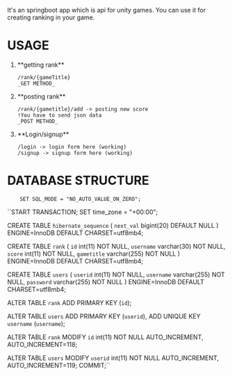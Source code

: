 It's an springboot app which is api for unity games. 
You can use it for creating ranking in your game.

# <b>USAGE</b>
    
<ol>
<li>**getting rank**
    <br>
    
    /rank/{gameTitle}
    _GET METHOD_
    
<li>**posting rank**
    <br>
    
    /rank/{gametitle}/add -> posting new score
    !You have to send json data
    _POST METHOD_

<li>**Login/signup**

    /login -> login form here (working)
    /signup -> signup form here (working)

</ol>

# <b>DATABASE STRUCTURE</b>
        SET SQL_MODE = "NO_AUTO_VALUE_ON_ZERO";
``START TRANSACTION;
SET time_zone = "+00:00";

CREATE TABLE `hibernate_sequence` (
`next_val` bigint(20) DEFAULT NULL
) ENGINE=InnoDB DEFAULT CHARSET=utf8mb4;

CREATE TABLE `rank` (
`id` int(11) NOT NULL,
`username` varchar(30) NOT NULL,
`score` int(11) NOT NULL,
`gametitle` varchar(255) NOT NULL
) ENGINE=InnoDB DEFAULT CHARSET=utf8mb4;

CREATE TABLE `users` (
`userid` int(11) NOT NULL,
`username` varchar(255) NOT NULL,
`password` varchar(255) NOT NULL
) ENGINE=InnoDB DEFAULT CHARSET=utf8mb4;

ALTER TABLE `rank`
ADD PRIMARY KEY (`id`);

ALTER TABLE `users`
ADD PRIMARY KEY (`userid`),
ADD UNIQUE KEY `username` (`username`);


ALTER TABLE `rank`
MODIFY `id` int(11) NOT NULL AUTO_INCREMENT, AUTO_INCREMENT=118;

ALTER TABLE `users`
MODIFY `userid` int(11) NOT NULL AUTO_INCREMENT, AUTO_INCREMENT=119;
COMMIT;``

